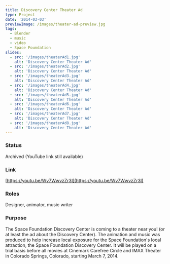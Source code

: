 ```yaml
---
title: Discovery Center Theater Ad
type: Project
date: '2014-03-03'
previewImage: /images/theater-ad-preview.jpg
tags:
  - Blender
  - music
  - video
  - Space Foundation
slides:
  - src: '/images/theaterAd1.jpg'
    alt: 'Discovery Center Theater Ad'
  - src: '/images/theaterAd2.jpg'
    alt: 'Discovery Center Theater Ad'
  - src: '/images/theaterAd3.jpg'
    alt: 'Discovery Center Theater Ad'
  - src: '/images/theaterAd4.jpg'
    alt: 'Discovery Center Theater Ad'
  - src: '/images/theaterAd5.jpg'
    alt: 'Discovery Center Theater Ad'
  - src: '/images/theaterAd6.jpg'
    alt: 'Discovery Center Theater Ad'
  - src: '/images/theaterAd7.jpg'
    alt: 'Discovery Center Theater Ad'
  - src: '/images/theaterAd8.jpg'
    alt: 'Discovery Center Theater Ad'
---
```

### Status

Archived (YouTube link still available)

### Link

[https://youtu.be/Wv7WwvzZr3I](https://youtu.be/Wv7WwvzZr3I)

### Roles

Designer, animator, music writer

### Purpose

The Space Foundation Discovery Center is coming to a theater near you! (or at least the ad about the Discovery Center). The animation and music was produced to help increase local exposure for the Space Foundation's local attraction, the Space Foundation Discovery Center. It will be played on a trial basis before all movies at Cinemark Carefree Circle and IMAX Theater in Colorado Springs, Colorado, starting March 7, 2014.

